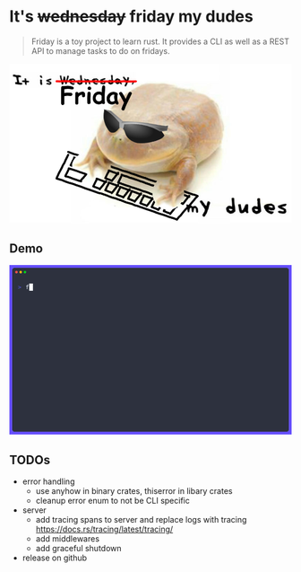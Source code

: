 # It's ~~wednesday~~ friday my dudes

> Friday is a toy project to learn rust.
> It provides a CLI as well as a REST API to manage tasks to do on fridays.

![friday-logo](logo.png)

## Demo

![demo](demo.gif)

## TODOs

- error handling
  - use anyhow in binary crates, thiserror in libary crates
  - cleanup error enum to not be CLI specific
- server
  - add tracing spans to server and replace logs with tracing <https://docs.rs/tracing/latest/tracing/>
  - add middlewares
  - add graceful shutdown
- release on github
